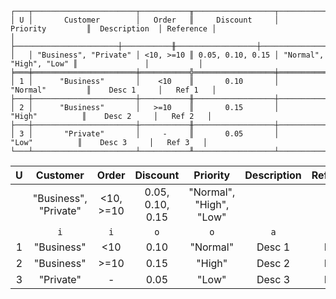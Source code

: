 ```text
┌───┬───────────────────────┬───────────╥──────────────────┬─────────────────────────╥───────────────┬───────────┐
│ U │       Customer        │   Order   ║     Discount     │        Priority         ║  Description  │ Reference │
│   ├───────────────────────┼───────────╫──────────────────┼─────────────────────────╫───────────────┼───────────┤
│   │ "Business", "Private" │ <10, >=10 ║ 0.05, 0.10, 0.15 │ "Normal", "High", "Low" ║               │           │
╞═══╪═══════════════════════╪═══════════╬══════════════════╪═════════════════════════╬═══════════════╪═══════════╡
│ 1 │      "Business"       │    <10    ║       0.10       │        "Normal"         ║    Desc 1     │   Ref 1   │
├───┼───────────────────────┼───────────╫──────────────────┼─────────────────────────╫───────────────┼───────────┤
│ 2 │      "Business"       │   >=10    ║       0.15       │         "High"          ║    Desc 2     │   Ref 2   │
├───┼───────────────────────┼───────────╫──────────────────┼─────────────────────────╫───────────────┼───────────┤
│ 3 │       "Private"       │     -     ║       0.05       │          "Low"          ║    Desc 3     │   Ref 3   │
└───┴───────────────────────┴───────────╨──────────────────┴─────────────────────────╨───────────────┴───────────┘
```

| U |       Customer        |   Order   |     Discount     |        Priority         | Description | Reference |
|:-:|:---------------------:|:---------:|:----------------:|:-----------------------:|:-----------:|:---------:|
|   | "Business", "Private" | <10, >=10 | 0.05, 0.10, 0.15 | "Normal", "High", "Low" |             |           |
|   |          `i`          |    `i`    |       `o`        |           `o`           |     `a`     |    `a`    |
| 1 |      "Business"       |    <10    |       0.10       |        "Normal"         |   Desc 1    |   Ref 1   |
| 2 |      "Business"       |   >=10    |       0.15       |         "High"          |   Desc 2    |   Ref 2   |
| 3 |       "Private"       |     -     |       0.05       |          "Low"          |   Desc 3    |   Ref 3   |
